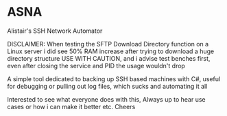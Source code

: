 # ASNA
Alistair's SSH Network Automator

DISCLAIMER:
When testing the SFTP Download Directory function on a Linux server i did see 50% RAM increase after trying to download a huge directory structure
USE WITH CAUTION, and i advise test benches first, even after closing the service and PID the usage wouldn't drop


A simple tool dedicated to backing up SSH based machines with C#, useful for debugging or pulling out log files, which sucks and automating it all

Interested to see what everyone does with this, Always up to hear use cases or how i can make it better etc. Cheers
